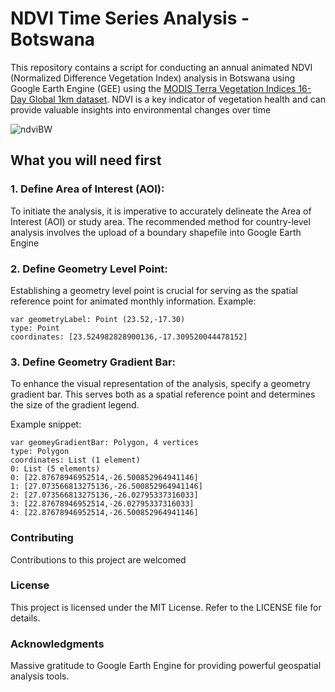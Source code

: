 # NDVI Time Series Analysis - Botswana
This repository contains a script for conducting an annual animated NDVI (Normalized Difference Vegetation Index) analysis in Botswana using Google Earth Engine (GEE) using the [MODIS Terra Vegetation Indices 16-Day Global 1km dataset](https://developers.google.com/earth-engine/datasets/catalog/MODIS_006_MOD13A2). NDVI is a key indicator of vegetation health and can provide valuable insights into environmental changes over time

![ndviBW](https://github.com/BoineeloMoyo/-30DayMapChallenge_2023/blob/main/Challenge_Material/Day-26_Minimal/NDVI.gif)

## What you will need first

### 1. Define Area of Interest (AOI):
To initiate the analysis, it is imperative to accurately delineate the Area of Interest (AOI) or study area. The recommended method for country-level analysis involves the upload of a boundary shapefile into Google Earth Engine

### 2. Define Geometry Level Point:
Establishing a geometry level point is crucial for serving as the spatial reference point for animated monthly information.
Example:
```
var geometryLabel: Point (23.52,-17.30)
type: Point
coordinates: [23.524982828900136,-17.309520044478152]
```

### 3. Define Geometry Gradient Bar:
To enhance the visual representation of the analysis, specify a geometry gradient bar. This serves both as a spatial reference point and determines the size of the gradient legend.

Example snippet:
```
var geomeyGradientBar: Polygon, 4 vertices
type: Polygon
coordinates: List (1 element)
0: List (5 elements)
0: [22.87678946952514,-26.500852964941146]
1: [27.073566813275136,-26.500852964941146]
2: [27.073566813275136,-26.02795337316033]
3: [22.87678946952514,-26.02795337316033]
4: [22.87678946952514,-26.500852964941146]
```


### Contributing
Contributions to this project are welcomed

### License
This project is licensed under the MIT License. Refer to the LICENSE file for details.

### Acknowledgments
Massive gratitude to Google Earth Engine for providing powerful geospatial analysis tools.

